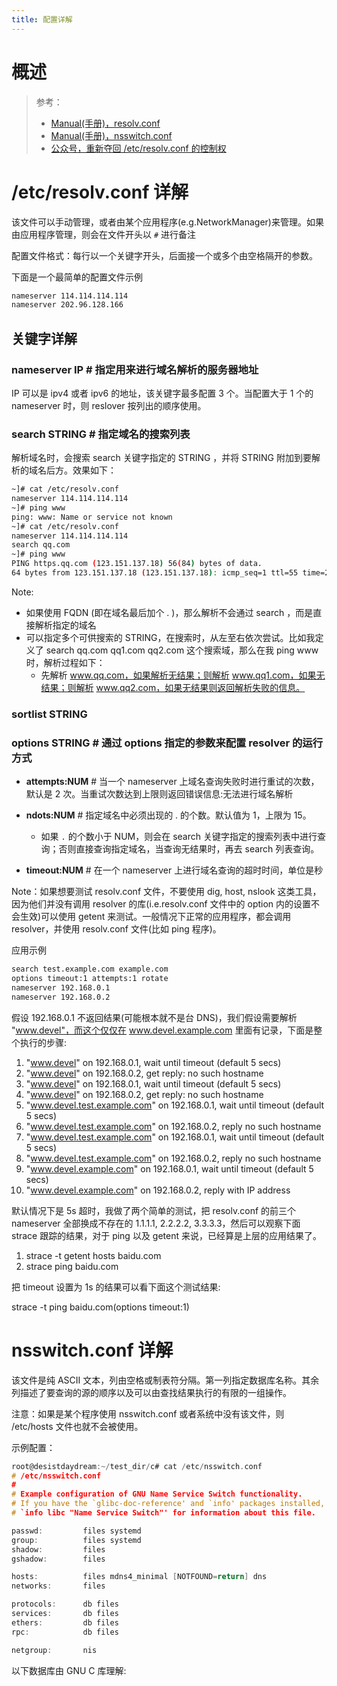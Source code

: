 ```yaml
---
title: 配置详解
---
```


# 概述

> 参考：
>
> - [Manual(手册)，resolv.conf](http://man7.org/linux/man-pages/man5/resolv.conf.5.html)
> - [Manual(手册)，nsswitch.conf](https://man7.org/linux/man-pages/man5/nsswitch.conf.5.html)
> - [公众号，重新夺回 /etc/resolv.conf 的控制权](https://mp.weixin.qq.com/s/L9TpAFqT-5V7ppEGdT0cnw)

# /etc/resolv.conf 详解

该文件可以手动管理，或者由某个应用程序(e.g.NetworkManager)来管理。如果由应用程序管理，则会在文件开头以 `#` 进行备注

配置文件格式：每行以一个关键字开头，后面接一个或多个由空格隔开的参数。

下面是一个最简单的配置文件示例

```bash
nameserver 114.114.114.114
nameserver 202.96.128.166
```

## 关键字详解

### nameserver IP # 指定用来进行域名解析的服务器地址

IP 可以是 ipv4 或者 ipv6 的地址，该关键字最多配置 3 个。当配置大于 1 个的 nameserver 时，则 reslover 按列出的顺序使用。

### search STRING # 指定域名的搜索列表

解析域名时，会搜索 search 关键字指定的 STRING ，并将 STRING 附加到要解析的域名后方。效果如下：

```bash
~]# cat /etc/resolv.conf
nameserver 114.114.114.114
~]# ping www
ping: www: Name or service not known
~]# cat /etc/resolv.conf
nameserver 114.114.114.114
search qq.com
~]# ping www
PING https.qq.com (123.151.137.18) 56(84) bytes of data.
64 bytes from 123.151.137.18 (123.151.137.18): icmp_seq=1 ttl=55 time=2.17 ms
```

Note:

- 如果使用 FQDN (即在域名最后加个 . )，那么解析不会通过 search ，而是直接解析指定的域名
- 可以指定多个可供搜索的 STRING，在搜索时，从左至右依次尝试。比如我定义了 search qq.com qq1.com qq2.com 这个搜索域，那么在我 ping www 时，解析过程如下：
  - 先解析 www.qq.com，如果解析无结果；则解析 www.qq1.com，如果无结果；则解析 www.qq2.com，如果无结果则返回解析失败的信息。

### sortlist STRING

### options STRING # 通过 options 指定的参数来配置 resolver 的运行方式

- **attempts:NUM** # 当一个 nameserver 上域名查询失败时进行重试的次数，默认是 2 次。当重试次数达到上限则返回错误信息:无法进行域名解析

- **ndots:NUM** # 指定域名中必须出现的 . 的个数。默认值为 1，上限为 15。

  - 如果 `.` 的个数小于 NUM，则会在 search 关键字指定的搜索列表中进行查询；否则直接查询指定域名，当查询无结果时，再去 search 列表查询。

- **timeout:NUM** # 在一个 nameserver 上进行域名查询的超时时间，单位是秒

Note：如果想要测试 resolv.conf 文件，不要使用 dig, host, nslook 这类工具，因为他们并没有调用 resolver 的库(i.e.resolv.conf 文件中的 option 内的设置不会生效)可以使用 getent 来测试。一般情况下正常的应用程序，都会调用 resolver，并使用 resolv.conf 文件(比如 ping 程序)。

应用示例

```bash
search test.example.com example.com
options timeout:1 attempts:1 rotate
nameserver 192.168.0.1
nameserver 192.168.0.2
```

假设 192.168.0.1 不返回结果(可能根本就不是台 DNS)，我们假设需要解析 "www.devel"，而这个仅仅在 www.devel.example.com 里面有记录，下面是整个执行的步骤:

1. "www.devel" on 192.168.0.1, wait until timeout (default 5 secs)
2. "www.devel" on 192.168.0.2, get reply: no such hostname
3. "www.devel" on 192.168.0.1, wait until timeout (default 5 secs)
4. "www.devel" on 192.168.0.2, get reply: no such hostname
5. "www.devel.test.example.com" on 192.168.0.1, wait until timeout (default 5 secs)
6. "www.devel.test.example.com" on 192.168.0.2, reply no such hostname
7. "www.devel.test.example.com" on 192.168.0.1, wait until timeout (default 5 secs)
8. "www.devel.test.example.com" on 192.168.0.2, reply no such hostname
9. "www.devel.example.com" on 192.168.0.1, wait until timeout (default 5 secs)
10. "www.devel.example.com" on 192.168.0.2, reply with IP address

默认情况下是 5s 超时，我做了两个简单的测试，把 resolv.conf 的前三个 nameserver 全部换成不存在的 1.1.1.1, 2.2.2.2, 3.3.3.3，然后可以观察下面 strace 跟踪的结果，对于 ping 以及 getent 来说，已经算是上层的应用结果了。

1. strace -t getent hosts baidu.com
2. strace ping baidu.com

把 timeout 设置为 1s 的结果可以看下面这个测试结果:

strace -t ping baidu.com(options timeout:1)

# nsswitch.conf 详解

该文件是纯 ASCII 文本，列由空格或制表符分隔。第一列指定数据库名称。其余列描述了要查询的源的顺序以及可以由查找结果执行的有限的一组操作。

注意：如果是某个程序使用 nsswitch.conf 或者系统中没有该文件，则 /etc/hosts 文件也就不会被使用。

示例配置：

```c
root@desistdaydream:~/test_dir/c# cat /etc/nsswitch.conf
# /etc/nsswitch.conf
#
# Example configuration of GNU Name Service Switch functionality.
# If you have the `glibc-doc-reference' and `info' packages installed, try:
# `info libc "Name Service Switch"' for information about this file.

passwd:         files systemd
group:          files systemd
shadow:         files
gshadow:        files

hosts:          files mdns4_minimal [NOTFOUND=return] dns
networks:       files

protocols:      db files
services:       db files
ethers:         db files
rpc:            db files

netgroup:       nis
```

以下数据库由 GNU C 库理解:
